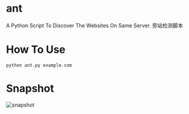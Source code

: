 # ant
A Python Script To Discover The Websites On Same Server. 旁站检测脚本

# How To Use
```
python ant.py example.com
```

# Snapshot
![snapshot](http://i.imgur.com/JwH9rJB.png)
